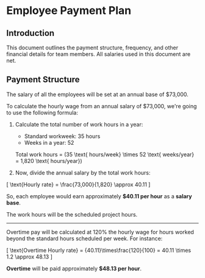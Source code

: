 # Employee Payment Plan

## Introduction

This document outlines the payment structure, frequency, and other financial details for team members.
All salaries used in this document are net.

## Payment Structure

The salary of all the employees will be set at an annual base of $73,000.

To calculate the hourly wage from an annual salary of $73,000, we're going to use the following formula:

1. Calculate the total number of work hours in a year:
   - Standard workweek: 35 hours
   - Weeks in a year: 52

   Total work hours = \(35 \text{ hours/week} \times 52 \text{ weeks/year} = 1,820 \text{ hours/year}\)

2. Now, divide the annual salary by the total work hours:

  \[
   \text{Hourly rate} = \frac{73,000}{1,820} \approx 40.11
   \]

So, each employee would earn approximately **$40.11 per hour** as a **salary base**.

The work hours will be the scheduled project hours.

---

Overtime pay will be calculated at 120% the hourly wage for hours worked beyond the standard hours scheduled per week.
For instance:

   \[
    \text{Overtime Hourly rate} = {40.11}\times\frac{120}{100} = 40.11 \times 1.2 \approx 48.13
    \]

**Overtime** will be paid approximately **$48.13 per hour**.
